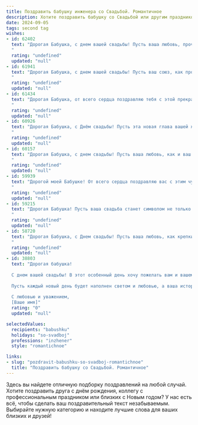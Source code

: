 ```yaml
---
title: Поздравить бабушку инженера со Свадьбой. Романтичное
description: Хотите поздравить бабушку со Свадьбой или другим праздником? Наш ИИ создаст незабываемое поздравление, а вы обязательно выделитесь среди других.  
date: 2024-09-05
tags: second tag
wishes:
- id: 62402
  text: "Дорогая Бабушка, с днем вашей свадьбы! Пусть ваша любовь, прочная как инженерный проект, будет вечной, а жизнь вместе – яркой и наполненной счастьем.
  "
  rating: "undefined"
  updated: "null"
- id: 61941
  text: "Дорогая Бабушка, с днем вашей свадьбы! Пусть ваш союз, как прочный мост, построенный талантливыми руками инженера,  пройдет через все жизненные испытания и будет наполнен любовью, счастьем и нежностью на долгие годы.
  "
  rating: "undefined"
  updated: "null"
- id: 61434
  text: "Дорогая Бабушка, от всего сердца поздравляю тебя с этой прекрасной свадьбой! Ты, как изумительный инженер, построила свою жизнь на прочном фундаменте любви, и сегодня она процветает красочными цветами счастья. Желаю вам с дедушкой долгих лет любви, нежности и взаимного уважения. Пусть ваша семейная крепость всегда будет полна радости и тепла!
  "
  rating: "undefined"
  updated: "null"
- id: 60926
  text: "Дорогая Бабушка, с Днём свадьбы! Пусть эта новая глава вашей жизни будет наполнена любовью, счастьем и теплом! Ваша инженерная душа, безусловно, найдёт гениальные решения для создания идеального семейного очага. Желаю вам безграничного счастья и любви!
  "
  rating: "undefined"
  updated: "null"
- id: 60157
  text: "Дорогая Бабушка, с днем свадьбы! Пусть ваша любовь, как и ваш талант инженера, будет прочной, гармоничной и  всегда приносит радость. Желаю вам долгих лет счастливой жизни, наполненной любовью, теплотой и  радостью совместных свершений!
  "
  rating: "undefined"
  updated: "null"
- id: 59939
  text: "Дорогой моей Бабушке! От всего сердца поздравляю вас с этим чудесным днем! Пусть ваша свадьба станет не просто праздником, а началом новой, яркой главы в вашей жизни. Желаю вам, чтобы ваша любовь, крепкая и верная, словно стальной мост, построенный руками талантливого инженера, вела вас по жизни к счастью и благополучию.
  "
  rating: "undefined"
  updated: "null"
- id: 59215
  text: "Дорогая Бабушка! Пусть ваша свадьба станет символом не только вашей любви, но и вечного инженерного чуда, где душа и сердце соединяются в гармонии, а каждый день — это новая, прекрасная постройка вашего счастья!
  "
  rating: "undefined"
  updated: "null"
- id: 58720
  text: "Дорогая Бабушка, с Днем свадьбы! Пусть ваша любовь, как крепкий инженерный проект, будет прочной и долговечной, а семейное счастье - вдохновляющим результатом вашей совместной жизни.
  "
  rating: "undefined"
  updated: "null"
- id: 38803
  text: "Дорогая бабушка!
  
  С днем вашей свадьбы! В этот особенный день хочу пожелать вам и вашему избраннику безграничного счастья, понимания и нежности. Вы всегда были для нас примером силы и поддержки, как инженер строит надежные мосты, так и вы создали крепкие и теплые отношения, которые вдохновляют нас всех.
  
  Пусть каждый новый день будет наполнен светом и любовью, а ваша история будет продолжаться яркими страницами совместного счастья. Желаю вам здоровья, гармонии и нескончаемого романтического настроения.
  
  С любовью и уважением,
  [Ваше имя]"
  rating: "0"
  updated: "null"

selectedValues:
  recipients: "babushku"
  holidays: "so-svadboj"
  professions: "inzhener"
  style: "romantichnoe"

links:
- slug: "pozdravit-babushku-so-svadboj-romantichnoe"
  title: "Поздравить бабушку со Свадьбой. Романтичное"
---
```


Здесь вы найдете отличную подборку поздравлений на любой случай. 
Хотите поздравить друга с днём рождения, коллегу с профессиональным праздником или близких с Новым годом? У нас есть всё, чтобы сделать ваш поздравительный текст незабываемым. Выбирайте нужную категорию и находите лучшие слова для ваших близких и друзей!

